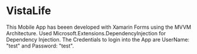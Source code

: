 # VistaLife
This Mobile App has beeen developed with Xamarin Forms using the MVVM Architecture.
Used Microsoft.Extensions.DependencyInjection for Dependency Injection.
The Credentials to login into the App are UserName: "test" and Password: "test".

